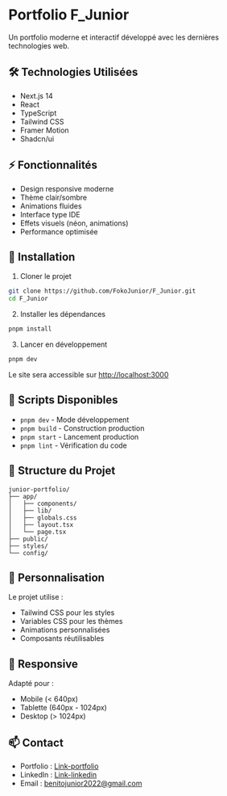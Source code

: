 
# Portfolio F_Junior

Un portfolio moderne et interactif développé avec les dernières technologies web.

## 🛠️ Technologies Utilisées

- Next.js 14
- React
- TypeScript
- Tailwind CSS
- Framer Motion
- Shadcn/ui

## ⚡ Fonctionnalités

- Design responsive moderne
- Thème clair/sombre
- Animations fluides
- Interface type IDE
- Effets visuels (néon, animations)
- Performance optimisée

## 🚀 Installation

1. Cloner le projet

```bash
git clone https://github.com/FokoJunior/F_Junior.git
cd F_Junior
```

2. Installer les dépendances

```bash
pnpm install
```

3. Lancer en développement

```bash
pnpm dev
```

Le site sera accessible sur [http://localhost:3000](http://localhost:3000)

## 📝 Scripts Disponibles

- `pnpm dev` - Mode développement
- `pnpm build` - Construction production
- `pnpm start` - Lancement production
- `pnpm lint` - Vérification du code

## 📁 Structure du Projet

```
junior-portfolio/
├── app/
│   ├── components/
│   ├── lib/
│   ├── globals.css
│   ├── layout.tsx
│   └── page.tsx
├── public/
├── styles/
└── config/
```

## 🎨 Personnalisation

Le projet utilise :

- Tailwind CSS pour les styles
- Variables CSS pour les thèmes
- Animations personnalisées
- Composants réutilisables

## 📱 Responsive

Adapté pour :

- Mobile (< 640px)
- Tablette (640px - 1024px)
- Desktop (> 1024px)

## 📫 Contact

- Portfolio : [Link-portfolio](https://votre-portfolio.fr)
- LinkedIn : [Link-linkedin](https://linkedin.com/in/votre-profil)
- Email : benitojunior2022@gmail.com
